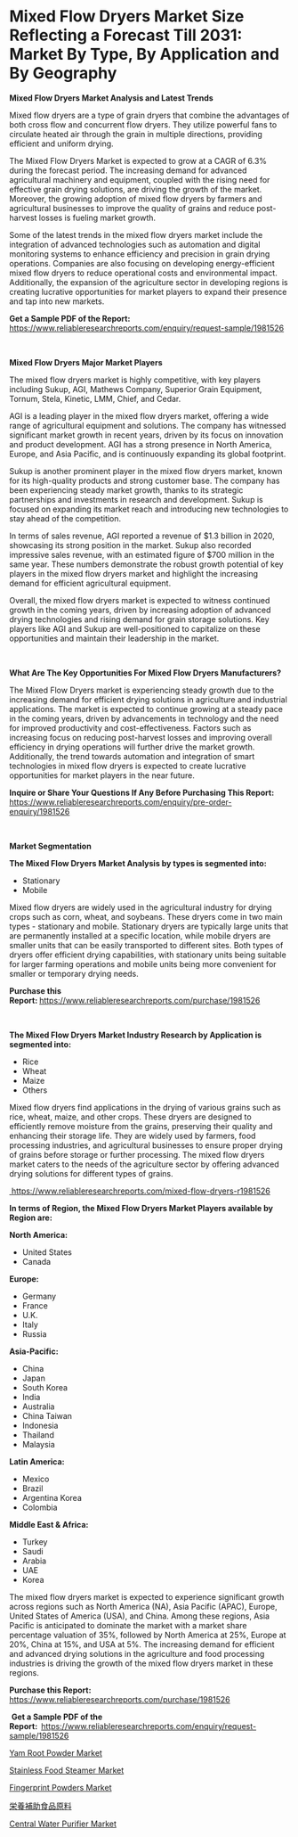 <p><h1>Mixed Flow Dryers Market Size Reflecting a Forecast Till 2031: Market By Type, By Application and By Geography</h1></p><p><strong>Mixed Flow Dryers Market Analysis and Latest Trends</strong></p>
<p><p>Mixed flow dryers are a type of grain dryers that combine the advantages of both cross flow and concurrent flow dryers. They utilize powerful fans to circulate heated air through the grain in multiple directions, providing efficient and uniform drying.</p><p>The Mixed Flow Dryers Market is expected to grow at a CAGR of 6.3% during the forecast period. The increasing demand for advanced agricultural machinery and equipment, coupled with the rising need for effective grain drying solutions, are driving the growth of the market. Moreover, the growing adoption of mixed flow dryers by farmers and agricultural businesses to improve the quality of grains and reduce post-harvest losses is fueling market growth.</p><p>Some of the latest trends in the mixed flow dryers market include the integration of advanced technologies such as automation and digital monitoring systems to enhance efficiency and precision in grain drying operations. Companies are also focusing on developing energy-efficient mixed flow dryers to reduce operational costs and environmental impact. Additionally, the expansion of the agriculture sector in developing regions is creating lucrative opportunities for market players to expand their presence and tap into new markets.</p></p>
<p><strong>Get a Sample PDF of the Report:&nbsp;</strong> <a href="https://www.reliableresearchreports.com/enquiry/request-sample/1981526">https://www.reliableresearchreports.com/enquiry/request-sample/1981526</a></p>
<p>&nbsp;</p>
<p><strong>Mixed Flow Dryers Major Market Players</strong></p>
<p><p>The mixed flow dryers market is highly competitive, with key players including Sukup, AGI, Mathews Company, Superior Grain Equipment, Tornum, Stela, Kinetic, LMM, Chief, and Cedar. </p><p>AGI is a leading player in the mixed flow dryers market, offering a wide range of agricultural equipment and solutions. The company has witnessed significant market growth in recent years, driven by its focus on innovation and product development. AGI has a strong presence in North America, Europe, and Asia Pacific, and is continuously expanding its global footprint.</p><p>Sukup is another prominent player in the mixed flow dryers market, known for its high-quality products and strong customer base. The company has been experiencing steady market growth, thanks to its strategic partnerships and investments in research and development. Sukup is focused on expanding its market reach and introducing new technologies to stay ahead of the competition.</p><p>In terms of sales revenue, AGI reported a revenue of $1.3 billion in 2020, showcasing its strong position in the market. Sukup also recorded impressive sales revenue, with an estimated figure of $700 million in the same year. These numbers demonstrate the robust growth potential of key players in the mixed flow dryers market and highlight the increasing demand for efficient agricultural equipment.</p><p>Overall, the mixed flow dryers market is expected to witness continued growth in the coming years, driven by increasing adoption of advanced drying technologies and rising demand for grain storage solutions. Key players like AGI and Sukup are well-positioned to capitalize on these opportunities and maintain their leadership in the market.</p></p>
<p>&nbsp;</p>
<p><strong>What Are The Key Opportunities For Mixed Flow Dryers Manufacturers?</strong></p>
<p><p>The Mixed Flow Dryers market is experiencing steady growth due to the increasing demand for efficient drying solutions in agriculture and industrial applications. The market is expected to continue growing at a steady pace in the coming years, driven by advancements in technology and the need for improved productivity and cost-effectiveness. Factors such as increasing focus on reducing post-harvest losses and improving overall efficiency in drying operations will further drive the market growth. Additionally, the trend towards automation and integration of smart technologies in mixed flow dryers is expected to create lucrative opportunities for market players in the near future.</p></p>
<p><strong>Inquire or Share Your Questions If Any Before Purchasing This Report:</strong> <a href="https://www.reliableresearchreports.com/enquiry/pre-order-enquiry/1981526">https://www.reliableresearchreports.com/enquiry/pre-order-enquiry/1981526</a></p>
<p>&nbsp;</p>
<p><strong>Market Segmentation</strong></p>
<p><strong>The Mixed Flow Dryers Market Analysis by types is segmented into:</strong></p>
<p><ul><li>Stationary</li><li>Mobile</li></ul></p>
<p><p>Mixed flow dryers are widely used in the agricultural industry for drying crops such as corn, wheat, and soybeans. These dryers come in two main types - stationary and mobile. Stationary dryers are typically large units that are permanently installed at a specific location, while mobile dryers are smaller units that can be easily transported to different sites. Both types of dryers offer efficient drying capabilities, with stationary units being suitable for larger farming operations and mobile units being more convenient for smaller or temporary drying needs.</p></p>
<p><strong>Purchase this Report:&nbsp;</strong><a href="https://www.reliableresearchreports.com/purchase/1981526">https://www.reliableresearchreports.com/purchase/1981526</a></p>
<p>&nbsp;</p>
<p><strong>The Mixed Flow Dryers Market Industry Research by Application is segmented into:</strong></p>
<p><ul><li>Rice</li><li>Wheat</li><li>Maize</li><li>Others</li></ul></p>
<p><p>Mixed flow dryers find applications in the drying of various grains such as rice, wheat, maize, and other crops. These dryers are designed to efficiently remove moisture from the grains, preserving their quality and enhancing their storage life. They are widely used by farmers, food processing industries, and agricultural businesses to ensure proper drying of grains before storage or further processing. The mixed flow dryers market caters to the needs of the agriculture sector by offering advanced drying solutions for different types of grains.</p></p>
<p><a href="https://www.reliableresearchreports.com/mixed-flow-dryers-r1981526">&nbsp;https://www.reliableresearchreports.com/mixed-flow-dryers-r1981526</a></p>
<p><strong>In terms of Region, the Mixed Flow Dryers Market Players available by Region are:</strong></p>
<p>
    <p> <strong> North America: </strong>
        <ul>
            <li>United States</li>
            <li>Canada</li>
        </ul>
        </p> 
    <p> <strong> Europe: </strong>
        <ul>
            <li>Germany</li>
            <li>France</li>
            <li>U.K.</li>
            <li>Italy</li>
            <li>Russia</li>
        </ul>
        </p> 
    <p> <strong> Asia-Pacific: </strong>
        <ul>
            <li>China</li>
            <li>Japan</li>
            <li>South Korea</li>
            <li>India</li>
            <li>Australia</li>
            <li>China Taiwan</li>
            <li>Indonesia</li>
            <li>Thailand</li>
            <li>Malaysia</li>
        </ul>
        </p> 
    <p> <strong> Latin America: </strong>
        <ul>
            <li>Mexico</li>
            <li>Brazil</li>
            <li>Argentina Korea</li>
            <li>Colombia</li>
        </ul>
        </p> 
    <p> <strong> Middle East & Africa: </strong>
        <ul>
            <li>Turkey</li>
            <li>Saudi</li>
            <li>Arabia</li>
            <li>UAE</li>
            <li>Korea</li>
        </ul>
    </p>
    </p>
<p><p>The mixed flow dryers market is expected to experience significant growth across regions such as North America (NA), Asia Pacific (APAC), Europe, United States of America (USA), and China. Among these regions, Asia Pacific is anticipated to dominate the market with a market share percentage valuation of 35%, followed by North America at 25%, Europe at 20%, China at 15%, and USA at 5%. The increasing demand for efficient and advanced drying solutions in the agriculture and food processing industries is driving the growth of the mixed flow dryers market in these regions.</p></p>
<p><strong>Purchase this Report: </strong><a href="https://www.reliableresearchreports.com/purchase/1981526">https://www.reliableresearchreports.com/purchase/1981526</a></p>
<p>&nbsp;<strong>Get a Sample PDF of the Report:&nbsp;&nbsp;</strong><a href="https://www.reliableresearchreports.com/enquiry/request-sample/1981526">https://www.reliableresearchreports.com/enquiry/request-sample/1981526</a></p>
<p><strong></strong></p>
<p><p><a href="https://issuu.com/reportprime-2/docs/yam-root-powder-market-size-2030.pptx">Yam Root Powder Market</a></p><p><a href="https://www.linkedin.com/pulse/stainless-food-steamer-market-outlook-industry-overview-forecast-1fp9f?trackingId=n01ozDYrdObh4D2ai6zfYQ%3D%3D">Stainless Food Steamer Market</a></p><p><a href="https://issuu.com/reportprime-2/docs/fingerprint-powders-market-size-2030.pptx">Fingerprint Powders Market</a></p><p><a href="https://github.com/dadanedu33/Market-Research-Report-List-1/blob/main/351931834320.md">栄養補助食品原料</a></p><p><a href="https://www.linkedin.com/pulse/central-water-purifier-market-analysis-sze-forecasted-period-from-zxnbf?trackingId=f5vlbyoiTMC2YUAw6Og5WQ%3D%3D">Central Water Purifier Market</a></p></p>